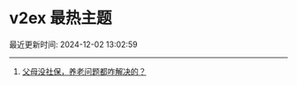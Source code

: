 # v2ex 最热主题

最近更新时间: 2024-12-02 13:02:59

--- 
1. [父母没社保，养老问题都咋解决的？](https://www.v2ex.com/t/1094208) 
